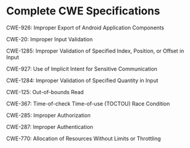 

# Complete CWE Specifications

CWE-926: Improper Export of Android Application Components

CWE-20: Improper Input Validation

CWE-1285: Improper Validation of Specified Index, Position, or Offset in Input

CWE-927: Use of Implicit Intent for Sensitive Communication

CWE-1284: Improper Validation of Specified Quantity in Input

CWE-125: Out-of-bounds Read

CWE-367: Time-of-check Time-of-use (TOCTOU) Race Condition

CWE-285: Improper Authorization

CWE-287: Improper Authentication

CWE-770: Allocation of Resources Without Limits or Throttling